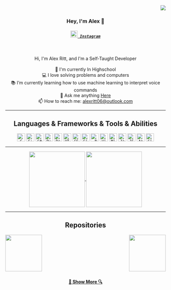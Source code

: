 <img align="right" src="https://visitor-badge.laobi.icu/badge?page_id=AR0106.AR0106">
<br>
<h3 align="center">
  Hey, I'm Alex 👋
</h3>
<h5 align="center">
  <code><a href="https://www.instagram.com/AR0106/" title="Instagram"><img width="22" src="https://github.com/zumrudu-anka/zumrudu-anka/blob/master/images/instagram.svg"> Instagram</a></code>
</h5>
<br>
<p align="center">
  Hi, I'm Alex Ritt, and I'm a Self-Taught Developer
  <br>
  <br>
  🔬 I'm currently In Highschool
  <br>
  💻 I love solving problems and computers
  <br>
  📚 I’m currently learning how to use machine learning to interpret voice commands
  <br>
  💬 Ask me anything <a href="https://github.com/AR0106/AR0106/issues" title="Issues">Here</a>
  <br>
  📫 How to reach me: <a href="mailto: alexritt06@outlook.com">alexritt06@outlook.com</a>
</p>

<hr>

<h2 align="center">Languages & Frameworks & Tools & Abilities</h2>

<p align="center">
  <code><img title="C" height="25" src="https://github.com/zumrudu-anka/zumrudu-anka/blob/master/images/c.svg"></code>
  <code><img title="C++" height="25" src="https://github.com/zumrudu-anka/zumrudu-anka/blob/master/images/cpp.svg"></code>
  <code><img title="C#" height="25" src="https://github.com/zumrudu-anka/zumrudu-anka/blob/master/images/cSharp.svg"></code>
  <code><img title="Python" height="25" src="https://github.com/zumrudu-anka/zumrudu-anka/blob/master/images/python-original.svg"></code>
  <code><img title="Problem Solving" height="25" src="https://github.com/zumrudu-anka/zumrudu-anka/blob/master/images/problemSolving.png"></code>
  <code><img title="HTML5" height="25" src="https://github.com/zumrudu-anka/zumrudu-anka/blob/master/images/html5.svg"></code>
  <code><img title="CSS" height="25" src="https://github.com/zumrudu-anka/zumrudu-anka/blob/master/images/css.svg"></code>
   <code><img title="Git" height="25" src="https://github.com/zumrudu-anka/zumrudu-anka/blob/master/images/git-original.svg"></code>
  <code><img title=".Net" height="25" src="https://github.com/zumrudu-anka/zumrudu-anka/blob/master/images/dotnetcore.svg"></code>
  <code><img title="Visual Studio Code" height="25" src="https://github.com/zumrudu-anka/zumrudu-anka/blob/master/images/vscode.png"></code>
  <code><img title="Microsoft Visual Studio" height="25" src="https://github.com/zumrudu-anka/zumrudu-anka/blob/master/images/visualstudio.png"></code>
  <code><img title="Java" height="25" src="https://github.com/zumrudu-anka/zumrudu-anka/blob/master/images/java-original.svg"></code>
  <code><img title="JSON" height="25" src="https://github.com/zumrudu-anka/zumrudu-anka/blob/master/images/json.svg"></code>
  <code><img title="Android" height="25" src="https://github.com/zumrudu-anka/zumrudu-anka/blob/master/images/android.svg"></code>
  <code><img title="GitHub" height="25" src="https://github.com/zumrudu-anka/zumrudu-anka/blob/master/images/github.svg"></code>
  </p>

<hr>

<p align=center>
  <a href="https://github.com/AR0106/github-readme-stats" title="Go to Source">
    <img height=175 align="center" src="https://github-readme-stats.vercel.app/api?username=AR0106&show_icons=true&theme=gotham">
  </a>
  <a href="https://github.com/AR0106/github-readme-stats">
  <img height=175 align="center" src="https://github-readme-stats.vercel.app/api/top-langs/?username=AR0106&hide=c%23,GLSL,powershell&title_color=2aa889&text_color=99d1ce&icon_color=2bbc8a&bg_color=0c1014&langs_count=8&layout=compact" />
  </a>
</p>

<hr>

<h2 align="center">Repositories</h2>

<p width="100%" align="center">
  <a align="left" href="https://github.com/AR0106/AnnaDisplay" title="Smart Display Template"><img align="left" height="115" src="https://github-readme-stats.vercel.app/api/pin/?username=AR0106&repo=AnnaDisplay&theme=gotham"></a>
  <a align="right" href="https://github.com/AR0106/Genigen" title="Genigen 2D Game Engine"><img align="right" height="115" src="https://github-readme-stats.vercel.app/api/pin/?username=AR0106&repo=Genigen&theme=gotham"></a>
</p>
<br><br>
<br><br><br><br><br>
<h4 align="center">
  <a href=https://github.com/AR0106?tab=repositories" title="Show Repositories">🔎 Show More 🔍</a>
</h4>
